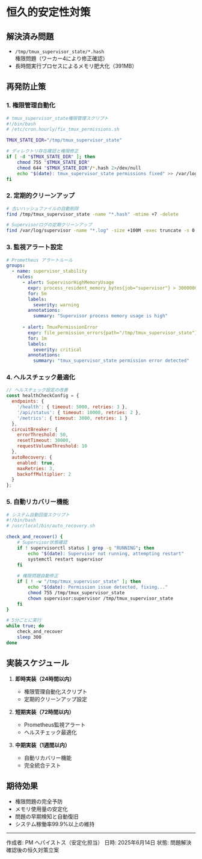 # 恒久的安定性対策

## 解決済み問題
- `/tmp/tmux_supervisor_state/*.hash` 権限問題（ワーカー4により修正確認）
- 長時間実行プロセスによるメモリ肥大化（391MB）

## 再発防止策

### 1. 権限管理自動化
```bash
# tmux_supervisor_state権限管理スクリプト
#!/bin/bash
# /etc/cron.hourly/fix_tmux_permissions.sh

TMUX_STATE_DIR="/tmp/tmux_supervisor_state"

# ディレクトリ存在確認と権限修正
if [ -d "$TMUX_STATE_DIR" ]; then
    chmod 755 "$TMUX_STATE_DIR"
    chmod 644 "$TMUX_STATE_DIR"/*.hash 2>/dev/null
    echo "$(date): tmux_supervisor_state permissions fixed" >> /var/log/permission_fixes.log
fi
```

### 2. 定期的クリーンアップ
```bash
# 古いハッシュファイルの自動削除
find /tmp/tmux_supervisor_state -name "*.hash" -mtime +7 -delete

# Supervisorログの定期クリーンアップ
find /var/log/supervisor -name "*.log" -size +100M -exec truncate -s 0 {} \;
```

### 3. 監視アラート設定
```yaml
# Prometheus アラートルール
groups:
  - name: supervisor_stability
    rules:
      - alert: SupervisorHighMemoryUsage
        expr: process_resident_memory_bytes{job="supervisor"} > 300000000
        for: 5m
        labels:
          severity: warning
        annotations:
          summary: "Supervisor process memory usage is high"
          
      - alert: TmuxPermissionError
        expr: file_permission_errors{path="/tmp/tmux_supervisor_state"} > 0
        for: 1m
        labels:
          severity: critical
        annotations:
          summary: "tmux_supervisor_state permission error detected"
```

### 4. ヘルスチェック最適化
```javascript
// ヘルスチェック設定の改善
const healthCheckConfig = {
  endpoints: {
    '/health': { timeout: 5000, retries: 3 },
    '/api/status': { timeout: 10000, retries: 2 },
    '/metrics': { timeout: 3000, retries: 1 }
  },
  circuitBreaker: {
    errorThreshold: 50,
    resetTimeout: 30000,
    requestVolumeThreshold: 10
  },
  autoRecovery: {
    enabled: true,
    maxRetries: 3,
    backoffMultiplier: 2
  }
};
```

### 5. 自動リカバリー機能
```bash
# システム自動回復スクリプト
#!/bin/bash
# /usr/local/bin/auto_recovery.sh

check_and_recover() {
    # Supervisor状態確認
    if ! supervisorctl status | grep -q "RUNNING"; then
        echo "$(date): Supervisor not running, attempting restart"
        systemctl restart supervisor
    fi
    
    # 権限問題自動修正
    if [ ! -w "/tmp/tmux_supervisor_state" ]; then
        echo "$(date): Permission issue detected, fixing..."
        chmod 755 /tmp/tmux_supervisor_state
        chown supervisor:supervisor /tmp/tmux_supervisor_state
    fi
}

# 5分ごとに実行
while true; do
    check_and_recover
    sleep 300
done
```

## 実装スケジュール
1. **即時実装（24時間以内）**
   - 権限管理自動化スクリプト
   - 定期的クリーンアップ設定

2. **短期実装（72時間以内）**
   - Prometheus監視アラート
   - ヘルスチェック最適化

3. **中期実装（1週間以内）**
   - 自動リカバリー機能
   - 完全統合テスト

## 期待効果
- 権限問題の完全予防
- メモリ使用量の安定化
- 問題の早期検知と自動復旧
- システム稼働率99.9%以上の維持

---
作成者: PM ヘパイストス（安定化担当）
日時: 2025年6月14日
状態: 問題解決確認後の恒久対策立案